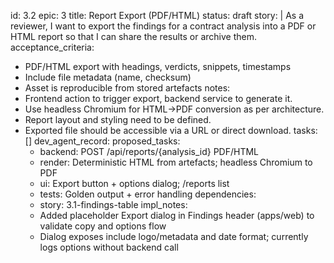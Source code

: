id: 3.2
epic: 3
title: Report Export (PDF/HTML)
status: draft
story: |
  As a reviewer, I want to export the findings for a contract analysis into a PDF or HTML report so that I can share the results or archive them.
acceptance_criteria:
  - PDF/HTML export with headings, verdicts, snippets, timestamps
  - Include file metadata (name, checksum)
  - Asset is reproducible from stored artefacts
notes:
  - Frontend action to trigger export, backend service to generate it.
  - Use headless Chromium for HTML->PDF conversion as per architecture.
  - Report layout and styling need to be defined.
  - Exported file should be accessible via a URL or direct download.
tasks: []
dev_agent_record:
  proposed_tasks:
    - backend: POST /api/reports/{analysis_id} PDF/HTML
    - render: Deterministic HTML from artefacts; headless Chromium to PDF
    - ui: Export button + options dialog; /reports list
    - tests: Golden output + error handling
  dependencies:
    - story: 3.1-findings-table
  impl_notes:
    - Added placeholder Export dialog in Findings header (apps/web) to validate copy and options flow
    - Dialog exposes include logo/metadata and date format; currently logs options without backend call
